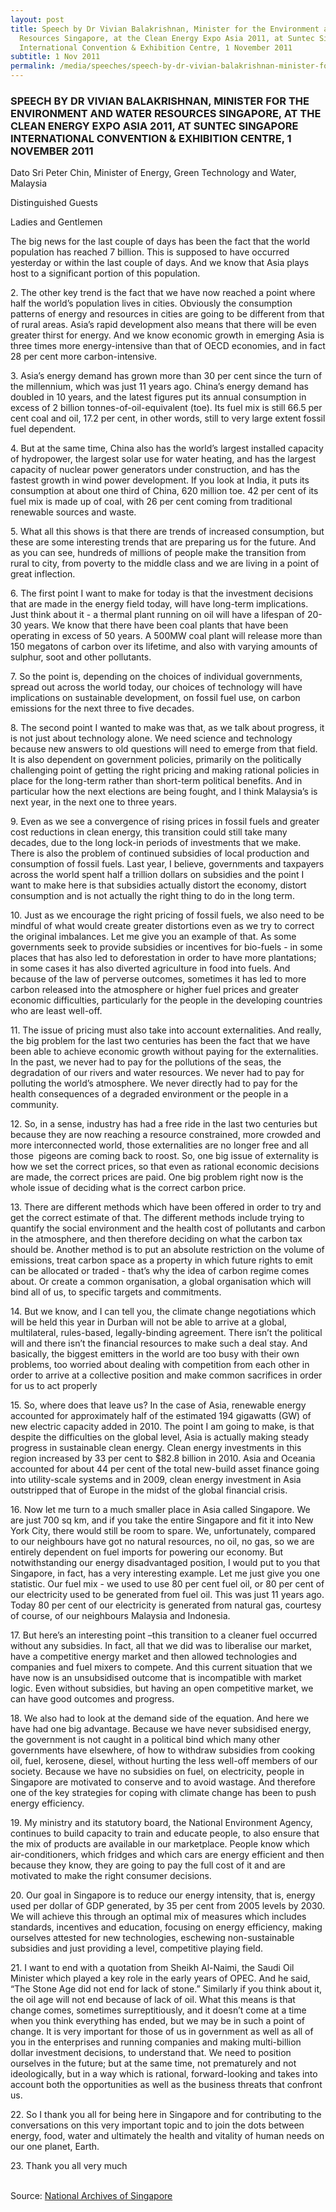 ```yaml
---
layout: post
title: Speech by Dr Vivian Balakrishnan, Minister for the Environment and Water
  Resources Singapore, at the Clean Energy Expo Asia 2011, at Suntec Singapore
  International Convention & Exhibition Centre, 1 November 2011
subtitle: 1 Nov 2011
permalink: /media/speeches/speech-by-dr-vivian-balakrishnan-minister-for-the-environment-and-water-resources-singapore-at-the-clean-energy-expo-asia-2011
---
```

### SPEECH BY DR VIVIAN BALAKRISHNAN, MINISTER FOR THE ENVIRONMENT AND WATER RESOURCES SINGAPORE, AT THE CLEAN ENERGY EXPO ASIA 2011, AT SUNTEC SINGAPORE INTERNATIONAL CONVENTION & EXHIBITION CENTRE, 1 NOVEMBER 2011

Dato Sri Peter Chin, Minister of Energy, Green Technology and Water, Malaysia

Distinguished Guests

Ladies and Gentlemen

The big news for the last couple of days has been the fact that the world population has reached 7 billion. This is supposed to have occurred yesterday or within the last couple of days. And we know that Asia plays host to a significant portion of this population.

2\. The other key trend is the fact that we have now reached a point where half the world’s population lives in cities. Obviously the consumption patterns of energy and resources in cities are going to be different from that of rural areas. Asia’s rapid development also means that there will be even greater thirst for energy. And we know economic growth in emerging Asia is three times more energy-intensive than that of OECD economies, and in fact 28 per cent more carbon-intensive.

3\. Asia’s energy demand has grown more than 30 per cent since the turn of the millennium, which was just 11 years ago. China’s energy demand has doubled in 10 years, and the latest figures put its annual consumption in excess of 2 billion tonnes-of-oil-equivalent (toe). Its fuel mix is still 66.5 per cent coal and oil, 17.2 per cent, in other words, still to very large extent fossil fuel dependent.

4\. But at the same time, China also has the world’s largest installed capacity of hydropower, the largest solar use for water heating, and has the largest capacity of nuclear power generators under construction, and has the fastest growth in wind power development. If you look at India, it puts its consumption at about one third of China, 620 million toe. 42 per cent of its fuel mix is made up of coal, with 26 per cent coming from traditional renewable sources and waste.

5\. What all this shows is that there are trends of increased consumption, but these are some interesting trends that are preparing us for the future. And as you can see, hundreds of millions of people make the transition from rural to city, from poverty to the middle class and we are living in a point of great inflection.

6\. The first point I want to make for today is that the investment decisions that are made in the energy field today, will have long-term implications. Just think about it - a thermal plant running on oil will have a lifespan of 20-30 years. We know that there have been coal plants that have been operating in excess of 50 years. A 500MW coal plant will release more than 150 megatons of carbon over its lifetime, and also with varying amounts of sulphur, soot and other pollutants.

7\. So the point is, depending on the choices of individual governments, spread out across the world today, our choices of technology will have implications on sustainable development, on fossil fuel use, on carbon emissions for the next three to five decades.

8\. The second point I wanted to make was that, as we talk about progress, it is not just about technology alone. We need science and technology because new answers to old questions will need to emerge from that field. It is also dependent on government policies, primarily on the politically challenging point of getting the right pricing and making rational policies in place for the long-term rather than short-term political benefits. And in particular how the next elections are being fought, and I think Malaysia’s is next year, in the next one to three years.

9\. Even as we see a convergence of rising prices in fossil fuels and greater cost reductions in clean energy, this transition could still take many decades, due to the long lock-in periods of investments that we make. There is also the problem of continued subsidies of local production and consumption of fossil fuels. Last year, I believe, governments and taxpayers across the world spent half a trillion dollars on subsidies and the point I want to make here is that subsidies actually distort the economy, distort consumption and is not actually the right thing to do in the long term.

10\. Just as we encourage the right pricing of fossil fuels, we also need to be mindful of what would create greater distortions even as we try to correct the original imbalances. Let me give you an example of that. As some governments seek to provide subsidies or incentives for bio-fuels - in some places that has also led to deforestation in order to have more plantations; in some cases it has also diverted agriculture in food into fuels. And because of the law of perverse outcomes, sometimes it has led to more carbon released into the atmosphere or higher fuel prices and greater economic difficulties, particularly for the people in the developing countries who are least well-off.

11\. The issue of pricing must also take into account externalities. And really, the big problem for the last two centuries has been the fact that we have been able to achieve economic growth without paying for the externalities. In the past, we never had to pay for the pollutions of the seas, the degradation of our rivers and water resources. We never had to pay for polluting the world’s atmosphere. We never directly had to pay for the health consequences of a degraded environment or the people in a community.

12\. So, in a sense, industry has had a free ride in the last two centuries but because they are now reaching a resource constrained, more crowded and more interconnected world, those externalities are no longer free and all those ­­­­­ pigeons are coming back to roost. So, one big issue of externality is how we set the correct prices, so that even as rational economic decisions are made, the correct prices are paid. One big problem right now is the whole issue of deciding what is the correct carbon price.

13\. There are different methods which have been offered in order to try and get the correct estimate of that. The different methods include trying to quantify the social environment and the health cost of pollutants and carbon in the atmosphere, and then therefore deciding on what the carbon tax should be. Another method is to put an absolute restriction on the volume of emissions, treat carbon space as a property in which future rights to emit can be allocated or traded - that’s why the idea of carbon regime comes about. Or create a common organisation, a global organisation which will bind all of us, to specific targets and commitments.

14\. But we know, and I can tell you, the climate change ­­negotiations which will be held this year in Durban will not be able to arrive at a global, multilateral, rules-based, legally-binding ­­­­agreement. There isn’t the political will and there isn’t the financial resources to make such a deal stay. And basically, the biggest emitters in the world are too busy with their own problems, too worried about dealing with competition from each other in order to arrive at a collective position and make common sacrifices in order for us to act properly

15\. So, where does that leave us? In the case of Asia, renewable energy accounted for approximately half of the estimated 194 gigawatts (GW) of new electric capacity added in 2010. The point I am going to make, is that despite the difficulties on the global level, Asia is actually making steady progress in sustainable clean energy. Clean energy investments in this region increased by 33 per cent to $82.8 billion in 2010. Asia and Oceania accounted for about 44 per cent of the total new-build asset finance going into utility-scale systems and in 2009, clean energy investment in Asia outstripped that of Europe in the midst of the global financial crisis.

16\. Now let me turn to a much smaller place in Asia called Singapore. We are just 700 sq km, and if you take the entire Singapore and fit it into New York City, there would still be room to spare. We, unfortunately, compared to our neighbours have got no natural resources, no oil, no gas, so we are entirely dependent on fuel imports for powering our economy. But notwithstanding our energy disadvantaged position, I would put to you that Singapore, in fact, has a very interesting example. Let me just give you one statistic. Our fuel mix - we used to use 80 per cent fuel oil, or 80 per cent of our electricity used to be generated from fuel oil. This was just 11 years ago. Today 80 per cent of our electricity is generated from natural gas, courtesy of course, of our neighbours Malaysia and Indonesia.

17\. But here’s an interesting point –this transition to a cleaner fuel occurred without any subsidies. In fact, all that we did was to liberalise our market, have a competitive energy market and then allowed technologies and companies and fuel mixers to compete. And this current situation that we have now is an unsubsidised outcome that is incompatible with market logic. Even without subsidies, but having an open competitive market, we can have good outcomes and progress.

18\. We also had to look at the demand side of the equation. And here we have had one big advantage. Because we have never subsidised energy, the government is not caught in a political bind which many other governments have elsewhere, of how to withdraw subsidies from cooking oil, fuel, kerosene, diesel, without hurting the less well-off members of our society. Because we have no subsidies on fuel, on electricity, people in Singapore are motivated to conserve and to avoid wastage. And therefore one of the key strategies for coping with climate change has been to push energy efficiency.

19\. My ministry and its statutory board, the National Environment Agency, continues to build capacity to train and educate people, to also ensure that the mix of products are available in our marketplace. People know which air-conditioners, which fridges and which cars are energy efficient and then because they know, they are going to pay the full cost of it and are motivated to make the right consumer decisions.

20\. Our goal in Singapore is to reduce our energy intensity, that is, energy used per dollar of GDP generated, by 35 per cent from 2005 levels by 2030. We will achieve this through an optimal mix of measures which includes standards, incentives and education, focusing on energy efficiency, making ourselves attested for new technologies, eschewing non-sustainable subsidies and just providing a level, competitive playing field.

21\. I want to end with a quotation from Sheikh Al-Naimi, the Saudi Oil Minister which played a key role in the early years of OPEC. And he said, “The Stone Age did not end for lack of stone.” Similarly if you think about it, the oil age will not end because of lack of oil. What this means is that change comes, sometimes surreptitiously, and it doesn’t come at a time when you think everything has ended, but we may be in such a point of change. It is very important for those of us in government as well as all of you in the enterprises and running companies and making multi-billion dollar investment decisions, to understand that. We need to position ourselves in the future; but at the same time, not prematurely and not ideologically, but in a way which is rational, forward-looking and takes into account both the opportunities as well as the business threats that confront us.

22\. So I thank you all for being here in Singapore and for contributing to the conversations on this very important topic and to join the dots between energy, food, water and ultimately the health and vitality of human needs on our one planet, Earth.

23\. Thank you all very much
<br><br>


Source: [National Archives of Singapore](https://www.nas.gov.sg/archivesonline/data/pdfdoc/MSE_20111101001.pdf)